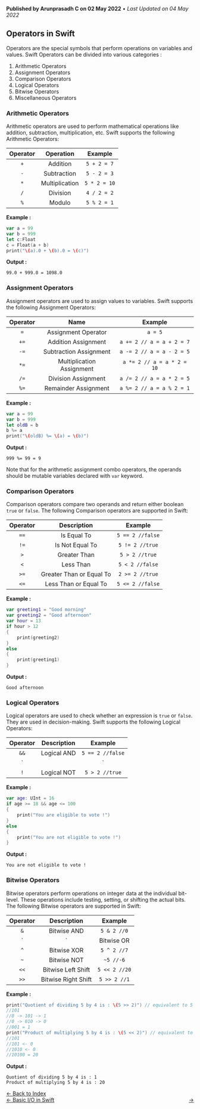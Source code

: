 **Published by Arunprasadh C on 02 May 2022** • *Last Updated on 04 May 2022*

## Operators in Swift
Operators are the special symbols that perform operations on variables and values. Swift Operators can be divided into various categories :
1. Arithmetic Operators
2. Assignment Operators
3. Comparison Operators
4. Logical Operators
5. Bitwise Operators
6. Miscellaneous Operators

### Arithmetic Operators
Arithmetic operators are used to perform mathematical operations like addition, subtraction, multiplication, etc. Swift supports the following Arithmetic Operators:

| Operator | Operation | Example |
| :---: | :---: | :---: |
| `+` | Addition | `5 + 2 = 7` |
| `-` | Subtraction | `5 - 2 = 3` |
| `*` | Multiplication | `5 * 2 = 10` |
| `/` | Division | `4 / 2 = 2` |
| `%` | Modulo | `5 % 2 = 1` |

**Example :**
```swift
var a = 99
var b = 999
let c:Float
c = Float(a + b)
print("\(a).0 + \(b).0 = \(c)")
```

**Output :**
```
99.0 + 999.0 = 1098.0
```

### Assignment Operators
Assignment operators are used to assign values to variables. Swift supports the following Assignment Operators:

| Operator | Name | Example |
| :---: | :---: | :---: |
| `=` | Assignment Operator | `a = 5` |
| `+=` | Addition Assignment | `a += 2 // a = a + 2 = 7` |
| `-=` | Subtraction Assignment | `a -= 2 // a = a - 2 = 5` |
| `*=` | Multiplication Assignment | `a *= 2 // a = a * 2 = 10` |
| `/=` | Division Assignment | `a /= 2 // a = a * 2 = 5` |
| `%=` | Remainder Assignment | `a %= 2 // a = a % 2 = 1` |

**Example :**
```swift
var a = 99
var b = 999
let oldB = b
b %= a
print("\(oldB) %= \(a) = \(b)")
```

**Output :**
```
999 %= 99 = 9
```
Note that for the arithmetic assignment combo operators, the operands should be mutable variables declared with `var` keyword.

### Comparison Operators
Comparison operators compare two operands and return either boolean `true` or `false`. The following Comparison operators are supported in Swift:

| Operator | Description | Example |
| :---: | :---: | :---: |
| `==` | Is Equal To | `5 == 2 //false` |
| `!=` | Is Not Equal To | `5 != 2 //true` |
| `>` | Greater Than | `5 > 2 //true` |
| `<` | Less Than | `5 < 2 //false` |
| `>=` | Greater Than or Equal To | `2 >= 2 //true` |
| `<=` | Less Than or Equal To | `5 <= 2 //false` |

**Example :**
```swift
var greeting1 = "Good morning"
var greeting2 = "Good afternoon"
var hour = 13
if hour > 12
{
    print(greeting2)
}
else
{
    print(greeting1)
}
```

**Output :**
```
Good afternoon
```

### Logical Operators
Logical operators are used to check whether an expression is `true` or `false`. They are used in decision-making. Swift supports the following Logical Operators:

| Operator | Description | Example |
| :---: | :---: | :---: |
| `&&` | Logical AND | `5 == 2 //false` |
| `||` | Logical OR | `5 != 2 //true` |
| `!` | Logical NOT | `5 > 2 //true` |

**Example :**
```swift
var age: UInt = 16
if age >= 18 && age <= 100
{
    print("You are eligible to vote !")
}
else
{
    print("You are not eligible to vote !")
}
```

**Output :**
```
You are not eligible to vote !
```

### Bitwise Operators
Bitwise operators perform operations on integer data at the individual bit-level. These operations include testing, setting, or shifting the actual bits. The following Bitwise operators are supported in Swift:

| Operator | Description | Example |
| :---: | :---: | :---: |
| `&` | Bitwise AND | `5 & 2 //0` |
| `|` | Bitwise OR | `5 | 2 //7` |
| `^` | Bitwise XOR | `5 ^ 2 //7` |
| `~` | Bitwise NOT | `~5 //-6` |
| `<<` | Bitwise Left Shift | `5 << 2 //20` |
| `>>` | Bitwise Right Shift | `5 >> 2 //1` |

**Example :**
```swift
print("Quotient of dividing 5 by 4 is : \(5 >> 2)") // equivalent to 5 / 2^2
//101
//0 -> 101 -> 1
//0 -> 010 -> 0
//001 = 1
print("Product of multiplying 5 by 4 is : \(5 << 2)") // equivalent to 5 * 2^2
//101
//101 <- 0
//1010 <- 0
//10100 = 20
```

**Output :**
```
Quotient of dividing 5 by 4 is : 1
Product of multiplying 5 by 4 is : 20
```

<a href="https://techinessoverloaded.github.io/iOSAppDevBasics/index.html">&larr; Back to Index</a>
<br>
<span style="float: left">
<a href="https://techinessoverloaded.github.io/iOSAppDevBasics/basicio.html">&larr; Basic I/O in Swift</a>
</span>
<span style="float: right">
<a href="https://techinessoverloaded.github.io/iOSAppDevBasics/.html"> &rarr;</a>
</span>
